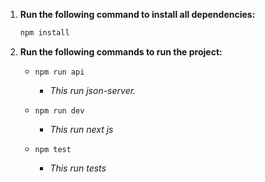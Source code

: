 1. **Run the following command to install all dependencies:**
   ```bash
   npm install
   ```

2. **Run the following commands to run the project:**

   - `npm run api` 
     - *This run json-server.*
   
   - `npm run dev`
     - *This run next js*
   - `npm test`
     - *This run tests*



